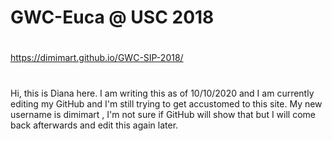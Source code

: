 # GWC-Euca @ USC 2018
#
https://dimimart.github.io/GWC-SIP-2018/
#
Hi, this is Diana here. I am writing this as of 10/10/2020 and I am currently editing my GitHub and I'm still trying to get accustomed to this site. My new username is dimimart , I'm not sure if GitHub will show that but I will come back afterwards and edit this again later.
